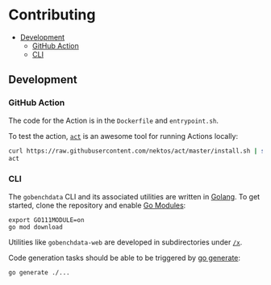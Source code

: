 # Contributing

* [Development](#development)
  * [GitHub Action](#github-action)
  * [CLI](#cli)

## Development

### GitHub Action

The code for the Action is in the `Dockerfile` and `entrypoint.sh`.

To test the action, [`act`](https://github.com/nektos/act) is an awesome tool for
running Actions locally:

```sh
curl https://raw.githubusercontent.com/nektos/act/master/install.sh | sudo bash
act
```

### CLI

The `gobenchdata` CLI and its associated utilities are written in [Golang](https://golang.org/).
To get started, clone the repository and enable [Go Modules](https://github.com/golang/go/wiki/Modules):

```
export GO111MODULE=on
go mod download
```

Utilities like `gobenchdata-web` are developed in subdirectories under [`/x`](./x).

Code generation tasks should be able to be triggered by [go generate](https://blog.golang.org/generate):

```
go generate ./...
```
